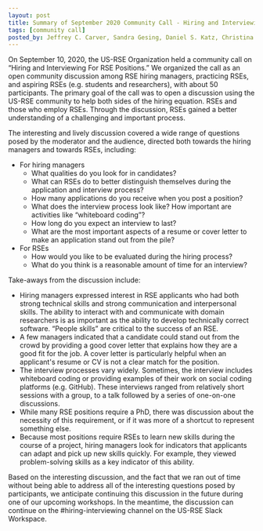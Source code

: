 ```yaml
---
layout: post
title: Summary of September 2020 Community Call - Hiring and Interviewing For RSE Positions
tags: [community call]
posted_by: Jeffrey C. Carver, Sandra Gesing, Daniel S. Katz, Christina Maimone
---
```


On September 10, 2020, the US-RSE Organization held a community call on “Hiring and Interviewing For RSE Positions.” We organized the call as an open community discussion among RSE hiring managers, practicing RSEs, and aspiring RSEs (e.g. students and researchers), with about 50 participants. The primary goal of the call was to open a discussion using the US-RSE community to help both sides of the hiring equation. RSEs and those who employ RSEs. Through the discussion, RSEs gained a better understanding of a challenging and important process. 

The interesting and lively discussion covered a wide range of questions posed by the moderator and the audience, directed both towards the hiring managers and towards RSEs, including:
* For hiring managers
  - What qualities do you look for in candidates?
  - What can RSEs do to better distinguish themselves during the application and interview process?
  - How many applications do you receive when you post a position?
  - What does the interview process look like? How important are activities like “whiteboard coding”?
  - How long do you expect an interview to last?
  - What are the most important aspects of a resume or cover letter to make an application stand out from the pile?
* For RSEs
  - How would you like to be evaluated during the hiring process?
  - What do you think is a reasonable amount of time for an interview?

Take-aways from the discussion include:
* Hiring managers expressed interest in RSE applicants who had both strong technical skills and strong communication and interpersonal skills. The ability to interact with and communicate with domain researchers is as important as the ability to develop technically correct software. “People skills” are critical to the success of an RSE.
* A few managers indicated that a candidate could stand out from the crowd by providing a good cover letter that explains how they are a good fit for the job.  A cover letter is particularly helpful when an applicant's resume or CV is not a clear match for the position.
* The interview processes vary widely. Sometimes, the interview includes whiteboard coding or providing examples of their work on social coding platforms (e.g. GitHub). These interviews ranged from relatively short sessions with a group, to a talk followed by a series of one-on-one discussions.
* While many RSE positions require a PhD, there was discussion about the necessity of this requirement, or if it was more of a shortcut to represent something else.
* Because most positions require RSEs to learn new skills during the course of a project, hiring managers look for indicators that applicants can adapt and pick up new skills quickly. For example, they viewed problem-solving skills as a key indicator of this ability.

Based on the interesting discussion, and the fact that we ran out of time without being able to address all of the interesting questions posed by participants, we anticipate continuing this discussion in the future during one of our upcoming workshops. In the meantime, the discussion can continue on the #hiring-interviewing channel on the US-RSE Slack Workspace.
